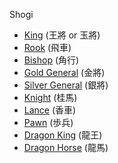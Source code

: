 Shogi

* [King](king.html) (&#x738b;&#x5c07; or &#x7389;&#x5c07;)
* [Rook](rook.html) (&#x98db;&#x8eca;)
* [Bishop](bishop.html) (&#x89d2;&#x884c;)
* [Gold General](gold_general.html) (&#x91d1;&#x5c07;)
* [Silver General](silver_general.html) (&#x9280;&#x5c07;)
* [Knight](shogi_knight.html) (&#x6842;&#x99ac;)
* [Lance](lance.html) (&#x9999;&#x8eca;)
* [Pawn](shogi_pawn.html) (&#x6b69;&#x5175;)
* [Dragon King](dragonking.html) (&#x9f8d;&#x738b;)
* [Dragon Horse](dragonhorse.html) (&#x9f8d;&#x99ac;)
